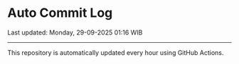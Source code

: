 # Auto Commit Log

Last updated: Monday, 29-09-2025 01:16 WIB

---

This repository is automatically updated every hour using GitHub Actions.
